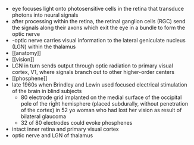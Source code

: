 - eye focuses light onto photosensitive cells in the retina that transduce photons into neural signals
- after processing within the retina, the retinal ganglion cells (RGC) send the signals along their axons which exit the eye in a bundle to form the optic nerve
- -optic nerve carries visual information to the lateral geniculate nucleus (LGN) within the thalamus
- [[anatomy]]
- [[vision]]
- LGN in turn sends output through optic radiation to primary visual cortex, V1, where signals branch out to other higher-order centers
- [[phosphene]]
- late 1960s when Brindley and Lewin used focused electrical stimulation of the brain in blind subjects
	- 80 electrode grid implanted on the medial surface of the occipital pole of the right hemisphere (placed subdurally, without penetration of the cortex) in 52 yo woman who had lost her vision as result of bilateral glaucoma
	- 32 of 80 electrodes could evoke phosphenes
- intact inner retina and primary visual cortex
- optic nerve and LGN of thalamus